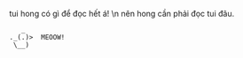 tui hong có gì để đọc hết á! \n
nên hong cần phải đọc tui đâu.

       _
    ._(.)>  MEOOW!
     \__)
~~~~~~~~~~~~~~~~~~~~~~
